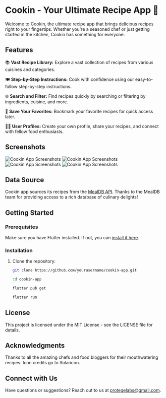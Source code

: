 
# Cookin - Your Ultimate Recipe App 🍳

Welcome to Cookin, the ultimate recipe app that brings delicious recipes right to your fingertips. Whether you're a seasoned chef or just getting started in the kitchen, Cookin has something for everyone.

## Features

📚 **Vast Recipe Library:** Explore a vast collection of recipes from various cuisines and categories.

🍽️ **Step-by-Step Instructions:** Cook with confidence using our easy-to-follow step-by-step instructions.

🌐 **Search and Filter:** Find recipes quickly by searching or filtering by ingredients, cuisine, and more.

📌 **Save Your Favorites:** Bookmark your favorite recipes for quick access later.

👩‍🍳 **User Profiles:** Create your own profile, share your recipes, and connect with fellow food enthusiasts.

## Screenshots

![Cookin App Screenshots](screenshots/screenshots%20(1).jpg)
![Cookin App Screenshots](screenshots/screenshots%20(2).jpg)
![Cookin App Screenshots](screenshots/screenshots%20(3).jpg)
![Cookin App Screenshots](screenshots/screenshots%20(7).jpg)


## Data Source

Cookin app sources its recipes from the [MealDB API](https://www.themealdb.com/). Thanks to the MealDB team for providing access to a rich database of culinary delights!

## Getting Started

### Prerequisites

Make sure you have Flutter installed. If not, you can [install it here](https://flutter.dev/docs/get-started/install).

### Installation

1. Clone the repository:

   ```bash
   git clone https://github.com/yourusername/cookin-app.git

   cd cookin-app

   flutter pub get

   flutter run

## License
This project is licensed under the MIT License - see the LICENSE file for details.

## Acknowledgments
Thanks to all the amazing chefs and food bloggers for their mouthwatering recipes.
Icon credits go to Solaricon.

## Connect with Us
Have questions or suggestions? Reach out to us at protegelabs@gmail.com.

